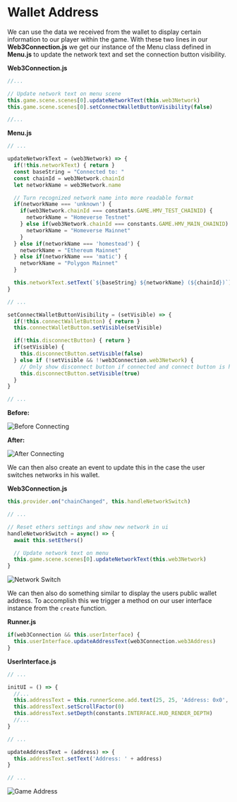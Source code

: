 ---
---

# Wallet Address

We can use the data we received from the wallet to display certain information to our player within the game.
With these two lines in our **Web3Connection.js** we get our instance of the Menu class defined in **Menu.js** to update the network text and set the connection button visibility.

**Web3Connection.js**

``` javascript
//...

// Update network text on menu scene
this.game.scene.scenes[0].updateNetworkText(this.web3Network)
this.game.scene.scenes[0].setConnectWalletButtonVisibility(false)

//...
```

**Menu.js**

``` javascript
// ...

updateNetworkText = (web3Network) => {
  if(!this.networkText) { return }
  const baseString = "Connected to: "
  const chainId = web3Network.chainId
  let networkName = web3Network.name

  // Turn recognized network name into more readable format
  if(networkName === 'unknown') {
    if(web3Network.chainId === constants.GAME.HMV_TEST_CHAINID) {
      networkName = "Homeverse Testnet"
    } else if(web3Network.chainId === constants.GAME.HMV_MAIN_CHAINID) {
      networkName = "Homeverse Mainnet"
    }
  } else if(networkName === 'homestead') {
    networkName = "Ethereum Mainnet"
  } else if(networkName === 'matic') {
    networkName = "Polygon Mainnet"
  }

  this.networkText.setText(`${baseString} ${networkName} (${chainId})`)  
}

// ...

setConnectWalletButtonVisibility = (setVisible) => {
  if(!this.connectWalletButton) { return }
  this.connectWalletButton.setVisible(setVisible)

  if(!this.disconnectButton) { return }
  if(setVisible) {
    this.disconnectButton.setVisible(false)
  } else if (!setVisible && !!web3Connection.web3Network) {
    // Only show disconnect button if connected and connect button is hidden
    this.disconnectButton.setVisible(true)
  }
}

// ...
```

**Before:**

![Before Connecting](/img/docs/tech/sample-game/game-before-connect.png)

**After:**

![After Connecting](/img/docs/tech/sample-game/game-after-connect.png)

We can then also create an event to update this in the case the user switches networks in his wallet.

**Web3Connection.js**

``` javascript
this.provider.on("chainChanged", this.handleNetworkSwitch)

// ...

// Reset ethers settings and show new network in ui
handleNetworkSwitch = async() => {
  await this.setEthers()

  // Update network text on menu
  this.game.scene.scenes[0].updateNetworkText(this.web3Network)
}
```
![Network Switch](/img/docs/tech/sample-game/game-network-switch.png)

We can then also do something similar to display the users public wallet address.
To accomplish this we trigger a method on our user interface instance from the `create` function.

**Runner.js**

``` javascript
if(web3Connection && this.userInterface) {
  this.userInterface.updateAddressText(web3Connection.web3Address)
}
```

**UserInterface.js**

``` javascript
// ...

initUI = () => {
  //...
  this.addressText = this.runnerScene.add.text(25, 25, 'Address: 0x0', { fontSize: '20px', fill: '#FFF', fontFamily: this.textFont })
  this.addressText.setScrollFactor(0)
  this.addressText.setDepth(constants.INTERFACE.HUD_RENDER_DEPTH)
  //...
}

// ...

updateAddressText = (address) => {
  this.addressText.setText('Address: ' + address)
}

// ...
```

![Game Address](/img/docs/tech/sample-game/game-address.png)